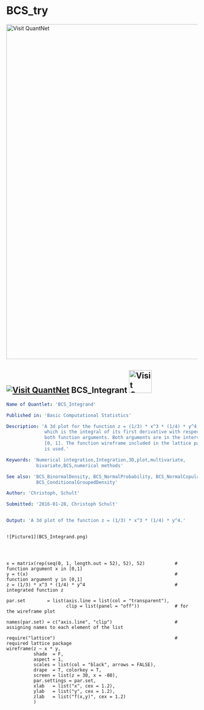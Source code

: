 # BCS_try

[<img src="https://github.com/QuantLet/Styleguide-and-FAQ/blob/master/pictures/banner.png" width="880" alt="Visit QuantNet">](http://quantlet.de/index.php?p=info)

## [<img src="https://github.com/QuantLet/Styleguide-and-Validation-procedure/blob/master/pictures/qloqo.png" alt="Visit QuantNet">](http://quantlet.de/) **BCS_Integrant** [<img src="https://github.com/QuantLet/Styleguide-and-Validation-procedure/blob/master/pictures/QN2.png" width="60" alt="Visit QuantNet 2.0">](http://quantlet.de/d3/ia)

```yaml
Name of Quantlet: 'BCS_Integrand'

Published in: 'Basic Computational Statistics'

Description: 'A 3d plot for the function z = (1/3) * x^3 * (1/4) * y^4,
              which is the integral of its first derivative with respect to
              both function arguments. Both arguments are in the interval
              [0, 1]. The function wireframe included in the lattice package
              is used.'

Keywords: 'Numerical integration,Integration,3D,plot,multivariate,
           bivariate,BCS,numerical methods'

See also: 'BCS_BinormalDensity, BCS_NormalProbability, BCS_NormalCopula,
           BCS_ConditionalGroupedDensity'

Author: 'Christoph, Schult'

Submitted: '2016-01-28, Christoph Schult'


Output: 'A 3d plot of the function z = (1/3) * x^3 * (1/4) * y^4.'
```

```

![Picture1](BCS_Integrand.png)



```

```

x = matrix(rep(seq(0, 1, length.out = 52), 52), 52)           # function argument x in [0,1]
y = t(x)                                                      # function argument y in [0,1]
z = (1/3) * x^3 * (1/4) * y^4                                 # integrated function z

par.set        = list(axis.line = list(col = "transparent"),  
                      clip = list(panel = "off"))             # for the wireframe plot

names(par.set) = c("axis.line", "clip")                       # assigning names to each element of the list

require("lattice")                                            # required lattice package
wireframe(z ~ x * y,                                          
          shade  = F,                                         
          aspect = 1,                                         
          scales = list(col = "black", arrows = FALSE),       
          drape  = T, colorkey = T,                           
          screen = list(z = 30, x = -80),                     
          par.settings = par.set,                             
          xlab   = list("x", cex = 1.2),                      
          ylab   = list("y", cex = 1.2),                      
          zlab   = list("f(x,y)", cex = 1.2)                  
          )


```


